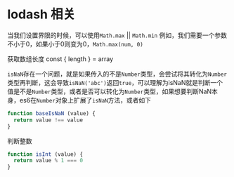 # lodash 相关

当我们设置界限的时候，可以使用`Math.max` || `Math.min`
例如，我们需要一个参数不小于0，如果小于0则变为0，`Math.max(num, 0)`

获取数组长度
const { length } = array

`isNaN`存在一个问题，就是如果传入的不是`Number`类型，会尝试将其转化为`Number`类型再判断，这会导致`isNaN('abc')`返回`true`，可以理解为isNaN就是判断一个值是不是`Number`类型，或者是否可以转化为`Number`类型，如果想要判断NaN本身，es6在`Number`对象上扩展了`isNaN`方法，或者如下

```javascript
function baseIsNaN (value) {
  return value !== value
}
```

判断整数

```javascript
function isInt (value) {
  return value % 1 === 0
}
```

